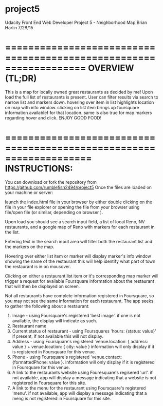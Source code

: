 # project5
Udacity Front End Web Developer Project 5 - Neighborhood Map
Brian Harlin
7/28/15

==================================================================
OVERVIEW (TL;DR)
==================================================================
This is a map for locally owned great restaurants as decided by me!
Upon load the full list of restaurants is present.
User can filter results via search to narrow list and markers down.
hovering over item in list highlights location on map with info window.
clicking on list item brings up foursquare information availablef for that location.
same is also true for map markers regarding hover and click.
ENJOY GOOD FOOD!

===================================================================
INSTRUCTIONS:
===================================================================
You can download or fork the repository from https://github.com/rumblefish2494/project5
Once the files are loaded on your machine or server:

launch the index.html file in your browser by either double clicking on the file in
your file explorer or opening the file from your browser using file/open file (or similar, depending on browser ).
  
Upon load you should see a search input field, a list of local Reno, NV restaurants, and a google map of Reno with markers for each restaurant in the list.

Entering text in the search input area will filter both the restaurant list and the markers on the map.

Hovering over either list item or marker will display marker's info window showing the name of the restaurant
this will help identify what part of town the restaurant is in on mousover.

Clicking on either a restaurant list item or it's corresponding map marker will trigger a request for available
Foursquare information about the restaurant that will then be displayed on screen.

Not all restaurants have complete information registered in Foursquare, so you may not see the same information
for each restaurant. The app seeks to gather the following about a restaurant:

  1) Image - using Foursquare's registered 'best image'. if one is not available, the display will indicate as such.
  2) Restaurant name
  3) Current status of restaurant - using Foursquares 'hours: {status: value}' if present, if not available this will     not display.
  4) Address - using Foursquare's registered 'venue.location: { address: value } + venue.location: { city: value }
    information will only display if it is registered in Foursquare for this venue.
  5) Phone - using Foursquare's registered 'venue.contact: {formattedPhone: value }. Information will only display if     it is registered in Foursquare for this venue.
  6) A link to the restaurants website using Fouresquare's regisered 'url'. if not available, app will display a 
    message indicating that a website is not registered in Foursquare for this site.
  7) A link to the menu for the restaurant using Foursquare's registered 'menu'. if not available, app will display a 
    message indicating that a meng is not registered in Foursquare for this site.


  


